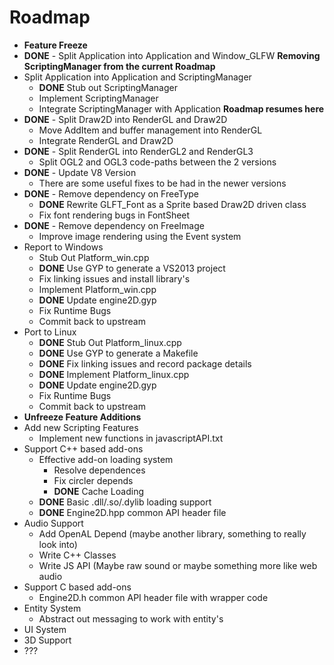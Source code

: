 # Roadmap

- **Feature Freeze**
- **DONE** - Split Application into Application and Window_GLFW
**Removing ScriptingManager from the current Roadmap**
- Split Application into Application and ScriptingManager
	- **DONE** Stub out ScriptingManager
	- Implement ScriptingManager
	- Integrate ScriptingManager with Application
**Roadmap resumes here**
- **DONE** - Split Draw2D into RenderGL and Draw2D
	- Move AddItem and buffer management into RenderGL
	- Integrate RenderGL and Draw2D
- **DONE** - Split RenderGL into RenderGL2 and RenderGL3
	- Split OGL2 and OGL3 code-paths between the 2 versions
- **DONE** - Update V8 Version
	- There are some useful fixes to be had in the newer versions
- **DONE** - Remove dependency on FreeType
	- **DONE** Rewrite GLFT_Font as a Sprite based Draw2D driven class
	- Fix font rendering bugs in FontSheet
- **DONE** - Remove dependency on FreeImage
	- Improve image rendering using the Event system
- Report to Windows
	- Stub Out Platform_win.cpp
	- **DONE** Use GYP to generate a VS2013 project
	- Fix linking issues and install library's
	- Implement Platform_win.cpp
	- **DONE** Update engine2D.gyp
	- Fix Runtime Bugs
	- Commit back to upstream
- Port to Linux
	- **DONE** Stub Out Platform_linux.cpp
	- **DONE** Use GYP to generate a Makefile
	- **DONE** Fix linking issues and record package details
	- **DONE** Implement Platform_linux.cpp
	- **DONE** Update engine2D.gyp
	- Fix Runtime Bugs
	- Commit back to upstream
- **Unfreeze Feature Additions**
- Add new Scripting Features
	- Implement new functions in javascriptAPI.txt
- Support C++ based add-ons
	- Effective add-on loading system
		- Resolve dependences
		- Fix circler depends
		- **DONE** Cache Loading
	- **DONE** Basic .dll/.so/.dylib loading support
	- **DONE** Engine2D.hpp common API header file
- Audio Support
	- Add OpenAL Depend (maybe another library, something to really look into)
	- Write C++ Classes
	- Write JS API (Maybe raw sound or maybe something more like web audio
- Support C based add-ons
	- Engine2D.h common API header file with wrapper code
- Entity System
	- Abstract out messaging to work with entity's
- UI System
- 3D Support
- ???
